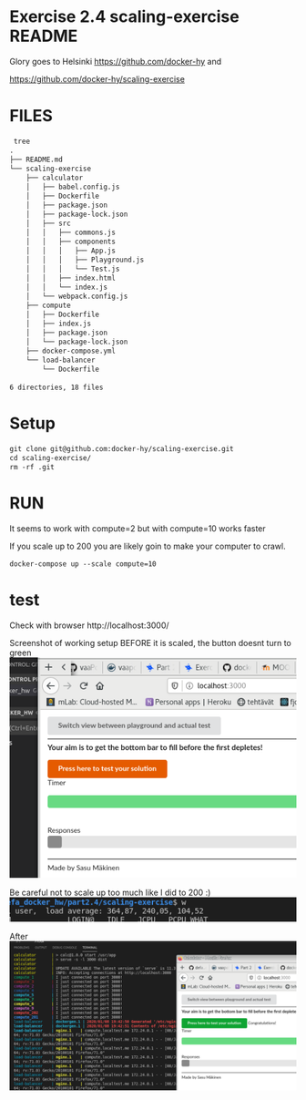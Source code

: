 # Exercise 2.4 scaling-exercise README
Glory goes to Helsinki https://github.com/docker-hy
and 

https://github.com/docker-hy/scaling-exercise


# FILES

```code
 tree
.
├── README.md
└── scaling-exercise
    ├── calculator
    │   ├── babel.config.js
    │   ├── Dockerfile
    │   ├── package.json
    │   ├── package-lock.json
    │   ├── src
    │   │   ├── commons.js
    │   │   ├── components
    │   │   │   ├── App.js
    │   │   │   ├── Playground.js
    │   │   │   └── Test.js
    │   │   ├── index.html
    │   │   └── index.js
    │   └── webpack.config.js
    ├── compute
    │   ├── Dockerfile
    │   ├── index.js
    │   ├── package.json
    │   └── package-lock.json
    ├── docker-compose.yml
    └── load-balancer
        └── Dockerfile

6 directories, 18 files
```

# Setup
```code
git clone git@github.com:docker-hy/scaling-exercise.git
cd scaling-exercise/
rm -rf .git
```
# RUN 
It seems to work with compute=2 but with compute=10 works faster

If you scale up to 200 you are likely goin to make your computer to crawl.

```code
docker-compose up --scale compute=10
```

# test

Check with browser http://localhost:3000/ 

Screenshot of working setup BEFORE it is scaled, the button doesnt turn to green
![see screenshotfile](./BEFORE-non-scaled-2.4.png?raw=true "BEFORE-non-scaled-2.4.png")

Be careful not to scale up too much like I did to 200 :)
![see screenshotfile](./scaling_to_200_controlc_death.png?raw=true "scaling_to_200_controlc_death.png")

After
![see screenshotfile](./AFTER-scaled-10-compute.png?raw=true "AFTER-scaled-10-compute.png?")
